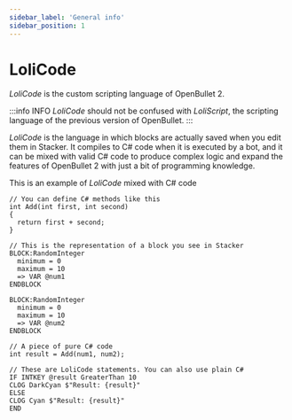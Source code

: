 ```yaml
---
sidebar_label: 'General info'
sidebar_position: 1
---
```


# LoliCode
*LoliCode* is the custom scripting language of OpenBullet 2.

:::info INFO
*LoliCode* should not be confused with *LoliScript*, the scripting language of the previous version of OpenBullet.
:::

*LoliCode* is the language in which blocks are actually saved when you edit them in Stacker. It compiles to C# code when it is executed by a bot, and it can be mixed with valid C# code to produce complex logic and expand the features of OpenBullet 2 with just a bit of programming knowledge.

This is an example of *LoliCode* mixed with C# code
```loli
// You can define C# methods like this
int Add(int first, int second)
{
  return first + second;
}

// This is the representation of a block you see in Stacker
BLOCK:RandomInteger
  minimum = 0
  maximum = 10
  => VAR @num1
ENDBLOCK

BLOCK:RandomInteger
  minimum = 0
  maximum = 10
  => VAR @num2
ENDBLOCK

// A piece of pure C# code
int result = Add(num1, num2);

// These are LoliCode statements. You can also use plain C#
IF INTKEY @result GreaterThan 10
CLOG DarkCyan $"Result: {result}"
ELSE
CLOG Cyan $"Result: {result}"
END
```